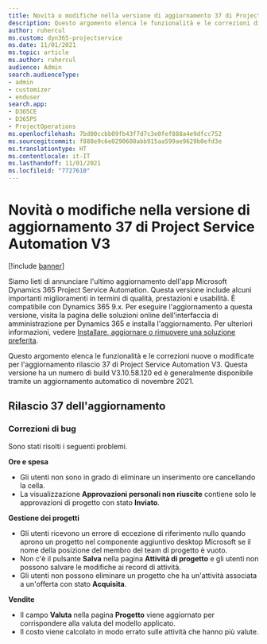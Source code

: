 ```yaml
---
title: Novità o modifiche nella versione di aggiornamento 37 di Project Service Automation V3
description: Questo argomento elenca le funzionalità e le correzioni disponibili nell'aggiornamento versione Microsoft Dynamics 365 Project Service Automation 37, V3.
author: ruhercul
ms.custom: dyn365-projectservice
ms.date: 11/01/2021
ms.topic: article
ms.author: ruhercul
audience: Admin
search.audienceType:
- admin
- customizer
- enduser
search.app:
- D365CE
- D365PS
- ProjectOperations
ms.openlocfilehash: 7bd00ccbb09fb43f7d7c3e0fef888a4e9dfcc752
ms.sourcegitcommit: f888e9c6e0290608abb915aa599ae9629b0efd3e
ms.translationtype: HT
ms.contentlocale: it-IT
ms.lasthandoff: 11/01/2021
ms.locfileid: "7727610"
---
```

# <a name="whats-new-or-changed-in-project-service-automation-update-release-37-v3"></a>Novità o modifiche nella versione di aggiornamento 37 di Project Service Automation V3

[!include [banner](../includes/psa-now-project-operations.md)]

Siamo lieti di annunciare l'ultimo aggiornamento dell'app Microsoft Dynamics 365 Project Service Automation. Questa versione include alcuni importanti miglioramenti in termini di qualità, prestazioni e usabilità. È compatibile con Dynamics 365 9.x. Per eseguire l'aggiornamento a questa versione, visita la pagina delle soluzioni online dell'interfaccia di amministrazione per Dynamics 365 e installa l'aggiornamento. Per ulteriori informazioni, vedere [Installare, aggiornare o rimuovere una soluzione preferita](/power-platform/admin/install-remove-preferred-solution).

Questo argomento elenca le funzionalità e le correzioni nuove o modificate per l'aggiornamento rilascio 37 di Project Service Automation V3. Questa versione ha un numero di build V3.10.58.120 ed è generalmente disponibile tramite un aggiornamento automatico di novembre 2021.

## <a name="update-release-37"></a>Rilascio 37 dell'aggiornamento

### <a name="bug-fixes"></a>Correzioni di bug

Sono stati risolti i seguenti problemi.

**Ore e spesa**
- Gli utenti non sono in grado di eliminare un inserimento ore cancellando la cella.
- La visualizzazione **Approvazioni personali non riuscite** contiene solo le approvazioni di progetto con stato **Inviato**.

**Gestione dei progetti**
- Gli utenti ricevono un errore di eccezione di riferimento nullo quando aprono un progetto nel componente aggiuntivo desktop Microsoft se il nome della posizione del membro del team di progetto è vuoto.
- Non c'è il pulsante **Salva** nella pagina **Attività di progetto** e gli utenti non possono salvare le modifiche ai record di attività.
- Gli utenti non possono eliminare un progetto che ha un'attività associata a un'offerta con stato **Acquisita**.

**Vendite**
- Il campo **Valuta** nella pagina **Progetto** viene aggiornato per corrispondere alla valuta del modello applicato.
- Il costo viene calcolato in modo errato sulle attività che hanno più valute.
